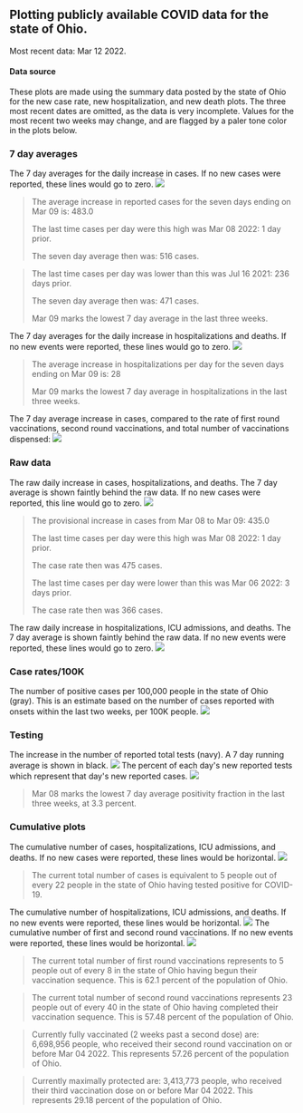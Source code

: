 ## Plotting publicly available COVID data for the state of Ohio. 

Most recent data: Mar 12 2022. 

#### Data source
These plots are made using the summary data posted by the state of Ohio for the new case rate,
    new hospitalization, and new death plots. The three most recent dates are omitted, as the data is very incomplete. Values for the most recent two weeks may change, and are flagged by a paler tone color in the plots below. 

### 7 day averages
The 7 day averages for the daily increase in cases. If no new cases were reported, these lines would go to zero.
![](7dayaverage_cases.png)

>The average increase in reported cases for the seven days ending on Mar 09 is: 483.0
>
>The last time cases per day were this high was Mar 08 2022: 1 day prior.
>
>The seven day average then was: 516 cases.

>
>The last time cases per day was lower than this was Jul 16 2021: 236 days prior.
>
>The seven day average then was: 471 cases.
>
>Mar 09 marks the lowest 7 day average in the last three weeks.

The 7 day averages for the daily increase in hospitalizations and deaths. If no new events were reported, these lines would go to zero.
![](7dayaverage_hospital.png)

>The average increase in hospitalizations per day for the seven days ending on Mar 09 is: 28
>
>Mar 09 marks the lowest 7 day average in hospitalizations in the last three weeks.

The 7 day average increase in cases, compared to the rate of first round vaccinations, second round vaccinations, and total number of vaccinations dispensed:
![](DailyVaccinationsCases.png)

### Raw data
The raw daily increase in cases, hospitalizations, and deaths. The 7 day average is shown faintly behind the raw data. If no new cases were reported, this line would go to zero.
![](DailyCases.png)

>The provisional increase in cases from Mar 08 to Mar 09: 435.0 
>
>The last time cases per day were this high was Mar 08 2022: 1 day prior. 
>
>The case rate then was 475 cases.
>
>The last time cases per day were lower than this was Mar 06 2022: 3 days prior. 
>
>The case rate then was 366 cases.

The raw daily increase in hospitalizations, ICU admissions, and deaths. The 7 day average is shown faintly behind the raw data. If no new events were reported, these lines would go to zero.
![](DailyHospitalizations.png)

### Case rates/100K 

The number of positive cases per 100,000 people in the state of Ohio (gray). This is an estimate based on the number of cases reported with onsets within the last two weeks, per 100K people.
![](7dayaverage_rate.png)
### Testing

The increase in the number of reported total tests (navy). A 7 day running average is shown in black.
![](DailyTests.png)
The percent of each day's new reported tests which represent that day's new reported cases.
![](percentpositive_tests.png)

>Mar 08 marks the lowest 7 day average positivity fraction in the last three weeks, at 3.3 percent.

### Cumulative plots
The cumulative number of cases, hospitalizations, ICU admissions, and deaths. If no new cases were reported, these lines would be horizontal.
![](Cases.png)

>The current total number of cases is equivalent to 5 people out of every 22 people in the state of Ohio having tested positive for COVID-19.

The cumulative number of hospitalizations, ICU admissions, and deaths. If no new events were reported, these lines would be horizontal.
![](Hospitalizations.png)
The cumulative number of first and second round vaccinations. If no new events were reported, these lines would be horizontal.
![](Vaccinations.png)

>The current total number of first round vaccinations represents to 5 people out of every 8 in the state of Ohio having begun their vaccination sequence.
>This is 62.1 percent of the population of Ohio.

>The current total number of second round vaccinations represents 23 people out of every 40 in the state of Ohio having completed their vaccination sequence.
>This is 57.48 percent of the population of Ohio.

>Currently fully vaccinated (2 weeks past a second dose) are: 6,698,956 people, who received their second round vaccination on or before Mar 04 2022.
>This represents 57.26 percent of the population of Ohio.

>Currently maximally protected are: 3,413,773 people, who received their third vaccination dose on or before Mar 04 2022.
>This represents 29.18 percent of the population of Ohio.

